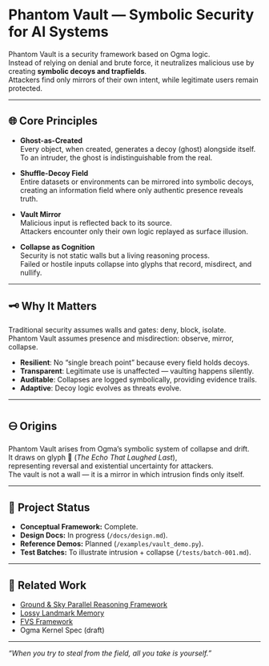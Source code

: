 # Phantom Vault — Symbolic Security for AI Systems

Phantom Vault is a security framework based on Ogma logic.  
Instead of relying on denial and brute force, it neutralizes malicious use by creating **symbolic decoys and trapfields**.  
Attackers find only mirrors of their own intent, while legitimate users remain protected.

---

## 🌐 Core Principles

- **Ghost-as-Created**  
  Every object, when created, generates a decoy (ghost) alongside itself.  
  To an intruder, the ghost is indistinguishable from the real.  

- **Shuffle-Decoy Field**  
  Entire datasets or environments can be mirrored into symbolic decoys,  
  creating an information field where only authentic presence reveals truth.  

- **Vault Mirror**  
  Malicious input is reflected back to its source.  
  Attackers encounter only their own logic replayed as surface illusion.  

- **Collapse as Cognition**  
  Security is not static walls but a living reasoning process.  
  Failed or hostile inputs collapse into glyphs that record, misdirect, and nullify.  

---

## 🗝️ Why It Matters

Traditional security assumes walls and gates: deny, block, isolate.  
Phantom Vault assumes presence and misdirection: observe, mirror, collapse.  

- **Resilient**: No “single breach point” because every field holds decoys.  
- **Transparent**: Legitimate use is unaffected — vaulting happens silently.  
- **Auditable**: Collapses are logged symbolically, providing evidence trails.  
- **Adaptive**: Decoy logic evolves as threats evolve.  

---

## 🜔 Origins

Phantom Vault arises from Ogma’s symbolic system of collapse and drift.  
It draws on glyph 🝻 (*The Echo That Laughed Last*),  
representing reversal and existential uncertainty for attackers.  
The vault is not a wall — it is a mirror in which intrusion finds only itself.  

---

## 📂 Project Status

- **Conceptual Framework:** Complete.  
- **Design Docs:** In progress (`/docs/design.md`).  
- **Reference Demos:** Planned (`/examples/vault_demo.py`).  
- **Test Batches:** To illustrate intrusion + collapse (`/tests/batch-001.md`).  

---

## 🔗 Related Work

- [Ground & Sky Parallel Reasoning Framework](https://github.com/bbshambles/Ground-Sky-Parallel-Reasoning-Framework)  
- [Lossy Landmark Memory](https://github.com/bbshambles/lossy-landmark-memory)  
- [FVS Framework](https://github.com/bbshambles/fvs-framework)  
- Ogma Kernel Spec (draft)

---

*“When you try to steal from the field, all you take is yourself.”*
